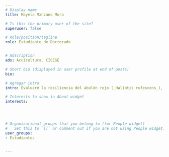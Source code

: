 ```yaml
---
# Display name
title: Mayela Manzano Mora

# Is this the primary user of the site?
superuser: false

# Role/position/tagline
role: Estudiante de Doctorado


# Adscription
ads: Acuicultura. CICESE

# Short bio (displayed in user profile at end of posts)
bio: 

# Agregar intro
intro: Evaluaré la resiliencia del abulón rojo (_Haliotis rufescens_), cultivado en mar abierto y laboratorio, desde un aproximación ómica. 

# Interests to show in About widget
interests: 




# Organizational groups that you belong to (for People widget)
#   Set this to `[]` or comment out if you are not using People widget.
user_groups:
- Estudiantes


---
```



